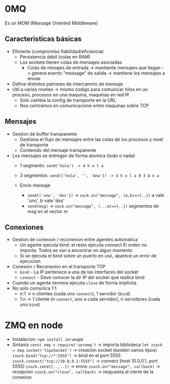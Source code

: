 # 0MQ
Es un MOM (Message Oriented Middleware)

## Caracteristicas básicas
- Eficiente (compromiso fiabilidad/eficiencia)
    - Persistencia débil (colas en RAM)
    - Los sockets tienen colas de mensajes asociadas
        - Colas de mesajes 
        de entrada -> mantiente mensajes que llegan -> genera evento "message"
        de salida -> mantiene los mensajes a enviar
- Define distintos patrones de intercamnio de mensaje
- Util a varios niveles -> mismo codigo para comunicar hilos en un proceso, procesos en una maquina, maquinas en red IP.
    - Solo cambia la config de transporte en la URL
    - Nos centramos en comunicacione entre maquinas sobre TCP

## Mensajes
- Gestion de buffer transparente
    - Gestiona el flujo de mensajes entre las colas de los procesos y nivel de transporte
    - Contenido del mensaje transparente
- Los mensajes se entregan de forma atomica (todo o nada)
    - 1 segmento: `send('hola') -> 4 h o l a`
    - 3 segmentos: `send(['hola', '', 'Ana']) -> 4 h o l a 0 3 A n a`

    - Envio mensaje
        - `send(['uno', 'dos'])` -> `sock.on("message", (a,b)=>{..})` a vale 'uno', b vale 'dos'
        - `send(msg)` -> `sock.on("message", (...m)=>{..})` segmentos de msg en el vector m

## Conexiones
- Gestion de conexion / reconexion entre agentes automatica
    - Un agente ejecuta bind: el resto ejecuta connect
        El orden no importa. Todos se van a encontrar en algun momento
    - Si se ejecuta el bind sobre un puerto en uso, aparece un error de ejecucion.
- Conexion / Reconexion en el transporte TCP
    - `bind` - La IP pertenece a una de las interfaces del socket
    - `connect` - Deve conocer la dir IP del socket que realice bind
- Cuando un agente termina ejecuta `close` de forma implicita
- No solo comunica 1:1
    - n:1 -> n clientes (cada uno `connect`), 1 servidor (`bind`)
    - 1:n -> 1 cliente (n `connect`, uno a cada servidor), n servidores (cada uno `bind`)

# ZMQ en node
- Instalacion: `npm install zeromq@4`
- Sintaxis
    `const zmq = require('zeromq')` -> importa biblioteca
    `let zsock = zmq.socket('tipoSocket')` -> creación socket (existen varios tipos)
    `zsock.bind("tcp://*:5555")` -> bind en el port 5555
    `zsock.connect("tcp://10.0.0.1:5555")` -> connect (host 10.0.0.1, port 5555)
    `zsock.send([..,..])` -> envio
    `zsock.on("message", callback)` -> recepcion
    `zsock.on("close", callback)` -> respuesta al cierre de la conexion
